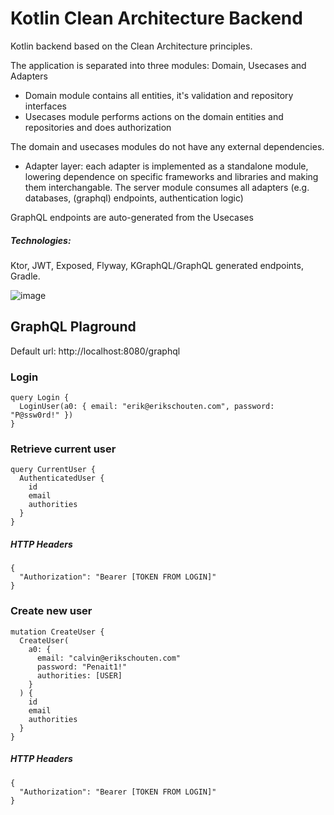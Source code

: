 # Kotlin Clean Architecture Backend
Kotlin backend based on the Clean Architecture principles.

The application is separated into three modules: Domain, Usecases and Adapters
- Domain module contains all entities, it's validation and repository interfaces
- Usecases module performs actions on the domain entities and repositories and does authorization

The domain and usecases modules do not have any external dependencies.

- Adapter layer: each adapter is implemented as a standalone module, lowering dependence on specific frameworks and libraries and making them interchangable. The server module consumes all adapters (e.g. databases, (graphql) endpoints, authentication logic)

GraphQL endpoints are auto-generated from the Usecases

##### Technologies:
Ktor, JWT, Exposed, Flyway, KGraphQL/GraphQL generated endpoints, Gradle.

![image](https://user-images.githubusercontent.com/9130193/119733737-3afed980-be7a-11eb-8970-3891fc2632f1.png)

## GraphQL Plaground
Default url: http://localhost:8080/graphql

### Login
```
query Login {
  LoginUser(a0: { email: "erik@erikschouten.com", password: "P@ssw0rd!" })
}
```
### Retrieve current user
```
query CurrentUser {
  AuthenticatedUser {
    id
    email
    authorities
  }
}
```
##### HTTP Headers
```
{
  "Authorization": "Bearer [TOKEN FROM LOGIN]"
}
```
### Create new user
```
mutation CreateUser {
  CreateUser(
    a0: {
      email: "calvin@erikschouten.com"
      password: "Penait1!"
      authorities: [USER]
    }
  ) {
    id
    email
    authorities
  }
}
```
##### HTTP Headers
```
{
  "Authorization": "Bearer [TOKEN FROM LOGIN]"
}
```
